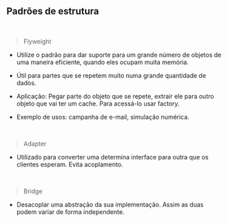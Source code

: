 ## Padrões de estrutura

<br>

> Flyweight

- Utilize o padrão para dar suporte para um grande número de objetos de uma maneira eficiente, quando eles ocupam muita memória.

- Útil para partes que se repetem muito numa grande quantidade de dados. 

- Aplicação: Pegar parte do objeto que se repete, extrair ele para outro objeto que vai ter um cache. Para acessá-lo usar factory.

- Exemplo de usos: campanha de e-mail, simulação numérica.


<br>

> Adapter

- Utilizado para converter uma determina interface para outra que os clientes esperam. Evita acoplamento.

<br>

> Bridge

- Desacoplar uma abstração da sua implementação. Assim as duas podem variar de forma independente.